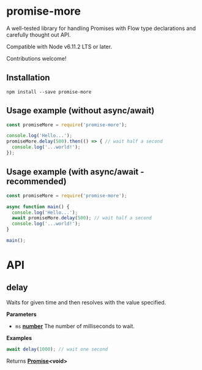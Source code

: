 # promise-more

A well-tested library for handling Promises with Flow type declarations and carefully thought out API.

Compatible with Node v6.11.2 LTS or later.

Contributions welcome!

## Installation

`npm install --save promise-more`

## Usage example (without async/await)

```javascript
const promiseMore = require('promise-more');

console.log('Hello...');
promiseMore.delay(500).then(() => { // wait half a second
  console.log('...world!');
});
```

## Usage example (with async/await - recommended)

```javascript
const promiseMore = require('promise-more');

async function main() {
  console.log('Hello...');
  await promiseMore.delay(500); // wait half a second
  console.log('...world!');  
}

main();
```

# API

<!-- Generated by documentation.js. Update this documentation by updating the source code. -->

## delay

Waits for given time and then resolves with the value specified.

**Parameters**

-   `ms` **[number](https://developer.mozilla.org/en-US/docs/Web/JavaScript/Reference/Global_Objects/Number)** The number of milliseconds to wait.

**Examples**

```javascript
await delay(1000); // wait one second
```

Returns **[Promise](https://developer.mozilla.org/en-US/docs/Web/JavaScript/Reference/Global_Objects/Promise)&lt;void>** 
